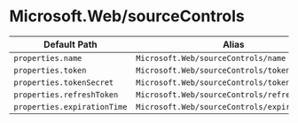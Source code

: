 # Microsoft.Web/sourceControls

| Default Path | Alias |
|---|---|
| `properties.name` | `Microsoft.Web/sourceControls/name` |
| `properties.token` | `Microsoft.Web/sourceControls/token` |
| `properties.tokenSecret` | `Microsoft.Web/sourceControls/tokenSecret` |
| `properties.refreshToken` | `Microsoft.Web/sourceControls/refreshToken` |
| `properties.expirationTime` | `Microsoft.Web/sourceControls/expirationTime` |

